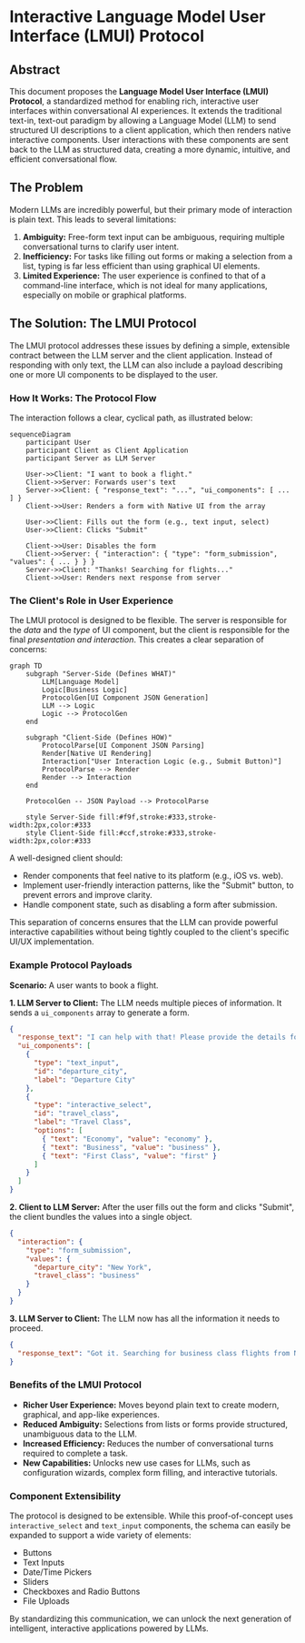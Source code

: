 # Interactive Language Model User Interface (LMUI) Protocol

## Abstract

This document proposes the **Language Model User Interface (LMUI) Protocol**, a standardized method for enabling rich, interactive user interfaces within conversational AI experiences. It extends the traditional text-in, text-out paradigm by allowing a Language Model (LLM) to send structured UI descriptions to a client application, which then renders native interactive components. User interactions with these components are sent back to the LLM as structured data, creating a more dynamic, intuitive, and efficient conversational flow.

## The Problem

Modern LLMs are incredibly powerful, but their primary mode of interaction is plain text. This leads to several limitations:

1.  **Ambiguity:** Free-form text input can be ambiguous, requiring multiple conversational turns to clarify user intent.
2.  **Inefficiency:** For tasks like filling out forms or making a selection from a list, typing is far less efficient than using graphical UI elements.
3.  **Limited Experience:** The user experience is confined to that of a command-line interface, which is not ideal for many applications, especially on mobile or graphical platforms.

## The Solution: The LMUI Protocol

The LMUI protocol addresses these issues by defining a simple, extensible contract between the LLM server and the client application. Instead of responding with only text, the LLM can also include a payload describing one or more UI components to be displayed to the user.

### How It Works: The Protocol Flow

The interaction follows a clear, cyclical path, as illustrated below:

```mermaid
sequenceDiagram
    participant User
    participant Client as Client Application
    participant Server as LLM Server

    User->>Client: "I want to book a flight."
    Client->>Server: Forwards user's text
    Server->>Client: { "response_text": "...", "ui_components": [ ... ] }
    Client->>User: Renders a form with Native UI from the array
    
    User->>Client: Fills out the form (e.g., text input, select)
    User->>Client: Clicks "Submit"

    Client->>User: Disables the form
    Client->>Server: { "interaction": { "type": "form_submission", "values": { ... } } }
    Server->>Client: "Thanks! Searching for flights..."
    Client->>User: Renders next response from server
```

### The Client's Role in User Experience

The LMUI protocol is designed to be flexible. The server is responsible for the *data* and the *type* of UI component, but the client is responsible for the final *presentation and interaction*. This creates a clear separation of concerns:

```mermaid
graph TD
    subgraph "Server-Side (Defines WHAT)"
        LLM[Language Model]
        Logic[Business Logic]
        ProtocolGen[UI Component JSON Generation]
        LLM --> Logic
        Logic --> ProtocolGen
    end

    subgraph "Client-Side (Defines HOW)"
        ProtocolParse[UI Component JSON Parsing]
        Render[Native UI Rendering]
        Interaction["User Interaction Logic (e.g., Submit Button)"]
        ProtocolParse --> Render
        Render --> Interaction
    end

    ProtocolGen -- JSON Payload --> ProtocolParse

    style Server-Side fill:#f9f,stroke:#333,stroke-width:2px,color:#333
    style Client-Side fill:#ccf,stroke:#333,stroke-width:2px,color:#333
```

A well-designed client should:
-   Render components that feel native to its platform (e.g., iOS vs. web).
-   Implement user-friendly interaction patterns, like the "Submit" button, to prevent errors and improve clarity.
-   Handle component state, such as disabling a form after submission.

This separation of concerns ensures that the LLM can provide powerful interactive capabilities without being tightly coupled to the client's specific UI/UX implementation.

### Example Protocol Payloads

**Scenario:** A user wants to book a flight.

**1. LLM Server to Client:** The LLM needs multiple pieces of information. It sends a `ui_components` array to generate a form.

```json
{
  "response_text": "I can help with that! Please provide the details for your flight:",
  "ui_components": [
    {
      "type": "text_input",
      "id": "departure_city",
      "label": "Departure City"
    },
    {
      "type": "interactive_select",
      "id": "travel_class",
      "label": "Travel Class",
      "options": [
        { "text": "Economy", "value": "economy" },
        { "text": "Business", "value": "business" },
        { "text": "First Class", "value": "first" }
      ]
    }
  ]
}
```

**2. Client to LLM Server:** After the user fills out the form and clicks "Submit", the client bundles the values into a single object.

```json
{
  "interaction": {
    "type": "form_submission",
    "values": {
      "departure_city": "New York",
      "travel_class": "business"
    }
  }
}
```

**3. LLM Server to Client:** The LLM now has all the information it needs to proceed.

```json
{
  "response_text": "Got it. Searching for business class flights from New York."
}
```

### Benefits of the LMUI Protocol

-   **Richer User Experience:** Moves beyond plain text to create modern, graphical, and app-like experiences.
-   **Reduced Ambiguity:** Selections from lists or forms provide structured, unambiguous data to the LLM.
-   **Increased Efficiency:** Reduces the number of conversational turns required to complete a task.
-   **New Capabilities:** Unlocks new use cases for LLMs, such as configuration wizards, complex form filling, and interactive tutorials.

### Component Extensibility

The protocol is designed to be extensible. While this proof-of-concept uses `interactive_select` and `text_input` components, the schema can easily be expanded to support a wide variety of elements:

-   Buttons
-   Text Inputs
-   Date/Time Pickers
-   Sliders
-   Checkboxes and Radio Buttons
-   File Uploads

By standardizing this communication, we can unlock the next generation of intelligent, interactive applications powered by LLMs.
